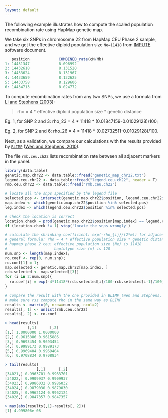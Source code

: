 ```yaml
---
layout: default
---
```


The following example illustrates how to compute the scaled population recombination rate using HapMap genetic map.

We take six SNPs in chromosome 22 from HapMap CEU Phase 2 sample, and we get the effective diploid population size `Ne=11418` from [IMPUTE](https://mathgen.stats.ox.ac.uk/impute/impute_v1.html) software document.

```r
   position             COMBINED_rate(cM/Mb)                                Genetic_Map(cM)
1: 14431347             8.096992                                            0.00000000
2: 14432618             8.131520                                            0.01029128
3: 14433624             8.131967                                            0.01847159
4: 14433659             8.132625                                            0.01875620
5: 14433758             8.129606                                            0.01956133
6: 14434713             8.024772                                            0.02732511
```

To compute recombination rates from any two SNPs, we use a formula from [Li and Stephens (2003)](https://www.ncbi.nlm.nih.gov/pubmed/14704198):

> rho = 4 * effective diploid population size * genetic distance

Eg. 1, for SNP 2 and 3: rho_23 = 4 * 11418 * (0.01847159-0.01029128)/100;

Eg. 2, for SNP 2 and 6: rho_26 = 4 * 11418 * (0.02732511-0.01029128)/100.

Next, as a validation, we compare our calculations with the results provided by [`BLIMP`](http://stephenslab.uchicago.edu/software_pages/blimp/index.html) ([Wen and Stephens, 2010](https://www.ncbi.nlm.nih.gov/pubmed/21479081)).

The file `rmb.ceu.ch22` lists recombination rate between all adjacent markers in the panel. 

```r
library(data.table)
genetic.map.chr22 <- data.table::fread("genetic_map_chr22.txt")
legend.ceu.chr22 <- data.table::fread("legend.ceu.ch22", header = T)
rmb.ceu.chr22 <- data.table::fread("rmb.ceu.ch22")

# locate all the snps specified by the legend file
selected.pos <- intersect(genetic.map.chr22$position, legend.ceu.chr22$position)
map.index <- which(genetic.map.chr22$position %in% selected.pos)
leg.index <- which(legend.ceu.chr22$position %in% selected.pos)

# check the location is correct
location.check = prod(genetic.map.chr22$position[map.index] == legend.ceu.chr22$position[leg.index])
if (location.check != 1) stop('locate the snps wrongly')

# calculate the shrinking coefficient: exp(-rho_{ij}/(2*m)) for adjacent (i,j)
# general formula: rho = 4 * effective population size * genetic distance
# hapmap phase 2 ceu: effective population size (Ne) is 11418
#                     haplotype size (m) is 120
num.snp <- length(map.index);
ro.coef <- rep(0, num.snp);
ro.coef[1] = 1;
map.selected <- genetic.map.chr22[map.index, ]
rcb.selected <- map.selected[[3]]
for (i in 2:num.snp){
  ro.coef[i] = exp(-4*11418*(rcb.selected[i]/100-rcb.selected[i-1]/100)/120)
}

# compare the result with the one provided in BLIMP (Wen and Stephens, 2010)
# make sure rss compute rho in the same way as BLIMP
results <- matrix(0, nrow=num.snp, ncol=2)
results[, 1] <- unlist(rmb.ceu.chr22)
results[, 2] <- ro.coef
```

```r
> head(results)
          [,1]      [,2]
[1,] 1.0000000 1.0000000
[2,] 0.9615886 0.9615886
[3,] 0.9693454 0.9693454
[4,] 0.9989173 0.9989173
[5,] 0.9969404 0.9969404
[6,] 0.9708834 0.9708834

> tail(results)
              [,1]      [,2]
[34021,] 0.9963701 0.9963701
[34022,] 0.9909937 0.9909937
[34023,] 0.9986032 0.9986032
[34024,] 0.9879030 0.9879030
[34025,] 0.9962124 0.9962124
[34026,] 0.9847357 0.9847357

> max(abs(results[,1]-results[, 2]))
[1] 4.999806e-08
```
